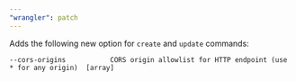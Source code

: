 ```yaml
---
"wrangler": patch
---
```


Adds the following new option for `create` and `update` commands:

```
--cors-origins           CORS origin allowlist for HTTP endpoint (use * for any origin)  [array]
```

